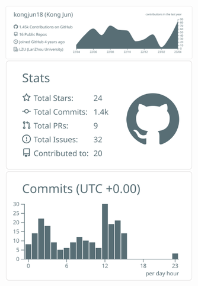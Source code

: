 <div align="center">

![](https://raw.githubusercontent.com/kongjun18/kongjun18/main/profile-summary-card-output/default/0-profile-details.svg)
![](https://raw.githubusercontent.com/kongjun18/kongjun18/main/profile-summary-card-output/default/3-stats.svg)
![](https://raw.githubusercontent.com/kongjun18/kongjun18/main/profile-summary-card-output/default/4-productive-time.svg)

</div>
